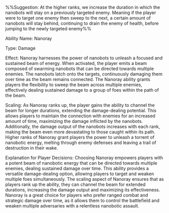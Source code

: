 %%Suggestion: At the higher ranks, we increase the duration in which the nanobots will stay on a previously targeted enemy. Meaning if the player were to target one enemy then sweep to the next, a certain amount of nanobots will stay behind, continuing to drain the enemy of health, before jumping to the newly targeted enemy%%

Ability Name: Nanoray

Type: Damage

Effect: Nanoray harnesses the power of nanobots to unleash a focused and sustained beam of energy. When activated, the player emits a beam composed of swarming nanobots that can be directed towards multiple enemies. The nanobots latch onto the targets, continuously damaging them over time as the beam remains connected. The Nanoray ability grants players the flexibility to sweep the beam across multiple enemies, effectively dealing sustained damage to a group of foes within the path of the beam.

Scaling: As Nanoray ranks up, the player gains the ability to channel the beam for longer durations, extending the damage-dealing potential. This allows players to maintain the connection with enemies for an increased amount of time, maximizing the damage inflicted by the nanobots. Additionally, the damage output of the nanobots increases with each rank, making the beam even more devastating to those caught within its path. Higher ranks of Nanoray grant players the power to unleash a torrent of nanobotic energy, melting through enemy defenses and leaving a trail of destruction in their wake.

Explanation for Player Decisions: Choosing Nanoray empowers players with a potent beam of nanobotic energy that can be directed towards multiple enemies, dealing sustained damage over time. This ability provides a versatile damage-dealing option, allowing players to target and weaken multiple foes simultaneously. The scaling aspect of Nanoray ensures that as players rank up the ability, they can channel the beam for extended durations, increasing the damage output and maximizing its effectiveness. Nanoray is a great choice for players who prefer ranged combat and strategic damage over time, as it allows them to control the battlefield and weaken multiple adversaries with a relentless nanobotic assault.